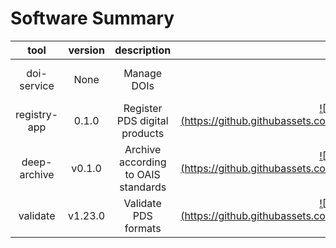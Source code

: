 
Software Summary
================

|tool|version|description|||||||
| :---: | :---: | :---: | :---: | :---: | :---: | :---: | :---: | :---: |
|doi-service|None|Manage DOIs|[![icon](https://github.githubassets.com/images/icons/emoji/unicode/1f4be.png)](https://github.com/NASA-PDS/pds-doi-service/releases/tag/None "download")|[!["manual"](https://github.githubassets.com/images/icons/emoji/unicode/1f50d.png =20x20)](https://nasa-pds.github.io/pds-doi-service "manual")|[!["changelog"](https://github.githubassets.com/images/icons/emoji/unicode/1f50d.png =20x20)](https://www.gnupg.org/gph/en/manual/r1943.html "changelog")|[!["requirements"](https://github.githubassets.com/images/icons/emoji/unicode/1f984.png =20x20)](https://en.wikipedia.org/wiki/Void_(astronomy) "requirements")|[!["license"](https://github.githubassets.com/images/icons/emoji/unicode/1f4dc.png =20x20)](https://raw.githubusercontent.com/NASA-PDS/pds-doi-service/master/LICENSE.txt "license")|[!["feedback"](https://github.githubassets.com/images/icons/emoji/unicode/1f4dd.png =20x20)](https://github.com/NASA-PDS/pds-doi-service/issues/new/choose "feedback")|
|registry-app|0.1.0|Register PDS digital products|[!["download"](https://github.githubassets.com/images/icons/emoji/unicode/1f4be.png =20x20)](https://github.com/NASA-PDS/pds-registry-app/releases/tag/0.1.0 "download")|[!["manual"](https://github.githubassets.com/images/icons/emoji/unicode/1f50d.png =20x20)](https://nasa-pds.github.io/pds-registry-app "manual")|[!["changelog"](https://github.githubassets.com/images/icons/emoji/unicode/1f50d.png =20x20)](http://nasa-pds.github.io/pds-registry-app/CHANGELOG.html#010-2020-03-31 "changelog")|[!["requirements"](https://github.githubassets.com/images/icons/emoji/unicode/1f984.png =20x20)](https://en.wikipedia.org/wiki/Void_(astronomy) "requirements")|[!["license"](https://github.githubassets.com/images/icons/emoji/unicode/1f4dc.png =20x20)](https://raw.githubusercontent.com/NASA-PDS/pds-registry-app/master/LICENSE.txt "license")|[!["feedback"](https://github.githubassets.com/images/icons/emoji/unicode/1f4dd.png =20x20)](https://github.com/NASA-PDS/pds-registry-app/issues/new/choose "feedback")|
|deep-archive|v0.1.0|Archive according to OAIS standards|[!["download"](https://github.githubassets.com/images/icons/emoji/unicode/1f4be.png =20x20)](https://github.com/NASA-PDS/pds-deep-archive/releases/tag/v0.1.0 "download")|[!["manual"](https://github.githubassets.com/images/icons/emoji/unicode/1f50d.png =20x20)](https://nasa-pds.github.io/pds-deep-archive "manual")|[!["changelog"](https://github.githubassets.com/images/icons/emoji/unicode/1f50d.png =20x20)](http://nasa-pds.github.io/pds-deep-archive/CHANGELOG.html#v0.1.0-2020-04-24 "changelog")|[!["requirements"](https://github.githubassets.com/images/icons/emoji/unicode/1f984.png =20x20)](https://en.wikipedia.org/wiki/Void_(astronomy) "requirements")|[!["license"](https://github.githubassets.com/images/icons/emoji/unicode/1f4dc.png =20x20)](https://raw.githubusercontent.com/NASA-PDS/pds-deep-archive/master/LICENSE.txt "license")|[!["feedback"](https://github.githubassets.com/images/icons/emoji/unicode/1f4dd.png =20x20)](https://github.com/NASA-PDS/pds-deep-archive/issues/new/choose "feedback")|
|validate|v1.23.0|Validate PDS formats|[!["download"](https://github.githubassets.com/images/icons/emoji/unicode/1f4be.png =20x20)](https://github.com/NASA-PDS/validate/releases/tag/v1.23.0 "download")|[!["manual"](https://github.githubassets.com/images/icons/emoji/unicode/1f50d.png =20x20)](https://nasa-pds.github.io/validate "manual")|[!["changelog"](https://github.githubassets.com/images/icons/emoji/unicode/1f50d.png =20x20)](http://nasa-pds.github.io/validate/CHANGELOG.html#v1230-2020-05-08 "changelog")|[!["requirements"](https://github.githubassets.com/images/icons/emoji/unicode/1f984.png =20x20)](https://en.wikipedia.org/wiki/Void_(astronomy) "requirements")|[!["license"](https://github.githubassets.com/images/icons/emoji/unicode/1f4dc.png =20x20)](https://raw.githubusercontent.com/NASA-PDS/validate/master/LICENSE.txt "license")|[!["feedback"](https://github.githubassets.com/images/icons/emoji/unicode/1f4dd.png =20x20)](https://github.com/NASA-PDS/validate/issues/new/choose "feedback")|
